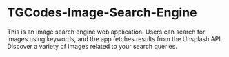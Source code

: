 # TGCodes-Image-Search-Engine
This is an image search engine web application. Users can search for images using keywords, and the app fetches results from the Unsplash API. Discover a variety of images related to your search queries.
